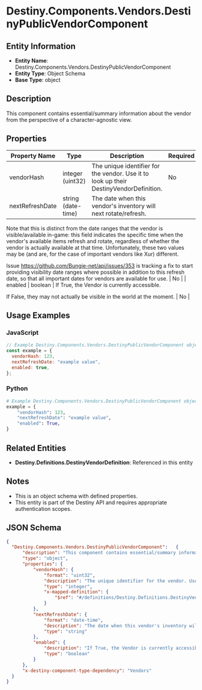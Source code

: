 # Destiny.Components.Vendors.DestinyPublicVendorComponent

## Entity Information
- **Entity Name**: Destiny.Components.Vendors.DestinyPublicVendorComponent
- **Entity Type**: Object Schema
- **Base Type**: object

## Description
This component contains essential/summary information about the vendor from the perspective of a character-agnostic view.

## Properties

| Property Name | Type | Description | Required |
|---------------|------|-------------|----------|
| vendorHash | integer (uint32) | The unique identifier for the vendor. Use it to look up their DestinyVendorDefinition. | No |
| nextRefreshDate | string (date-time) | The date when this vendor's inventory will next rotate/refresh.
Note that this is distinct from the date ranges that the vendor is visible/available in-game: this field indicates the specific time when the vendor's available items refresh and rotate, regardless of whether the vendor is actually available at that time. Unfortunately, these two values may be (and are, for the case of important vendors like Xur) different.
Issue https://github.com/Bungie-net/api/issues/353 is tracking a fix to start providing visibility date ranges where possible in addition to this refresh date, so that all important dates for vendors are available for use. | No |
| enabled | boolean | If True, the Vendor is currently accessible. 
If False, they may not actually be visible in the world at the moment. | No |

## Usage Examples

### JavaScript
```javascript
// Example Destiny.Components.Vendors.DestinyPublicVendorComponent object
const example = {
  vendorHash: 123,
  nextRefreshDate: "example value",
  enabled: true,
};
```

### Python
```python
# Example Destiny.Components.Vendors.DestinyPublicVendorComponent object
example = {
    "vendorHash": 123,
    "nextRefreshDate": "example value",
    "enabled": True,
}
```

## Related Entities
- **Destiny.Definitions.DestinyVendorDefinition**: Referenced in this entity

## Notes
- This is an object schema with defined properties.
- This entity is part of the Destiny API and requires appropriate authentication scopes.

## JSON Schema
```json
{
  "Destiny.Components.Vendors.DestinyPublicVendorComponent":   {
      "description": "This component contains essential/summary information about the vendor from the perspective of a character-agnostic view.",
      "type": "object",
      "properties": {
          "vendorHash": {
              "format": "uint32",
              "description": "The unique identifier for the vendor. Use it to look up their DestinyVendorDefinition.",
              "type": "integer",
              "x-mapped-definition": {
                  "$ref": "#/definitions/Destiny.Definitions.DestinyVendorDefinition"
              }
          },
          "nextRefreshDate": {
              "format": "date-time",
              "description": "The date when this vendor's inventory will next rotate/refresh.\r\nNote that this is distinct from the date ranges that the vendor is visible/available in-game: this field indicates the specific time when the vendor's available items refresh and rotate, regardless of whether the vendor is actually available at that time. Unfortunately, these two values may be (and are, for the case of important vendors like Xur) different.\r\nIssue https://github.com/Bungie-net/api/issues/353 is tracking a fix to start providing visibility date ranges where possible in addition to this refresh date, so that all important dates for vendors are available for use.",
              "type": "string"
          },
          "enabled": {
              "description": "If True, the Vendor is currently accessible. \r\nIf False, they may not actually be visible in the world at the moment.",
              "type": "boolean"
          }
      },
      "x-destiny-component-type-dependency": "Vendors"
  }
}
```
